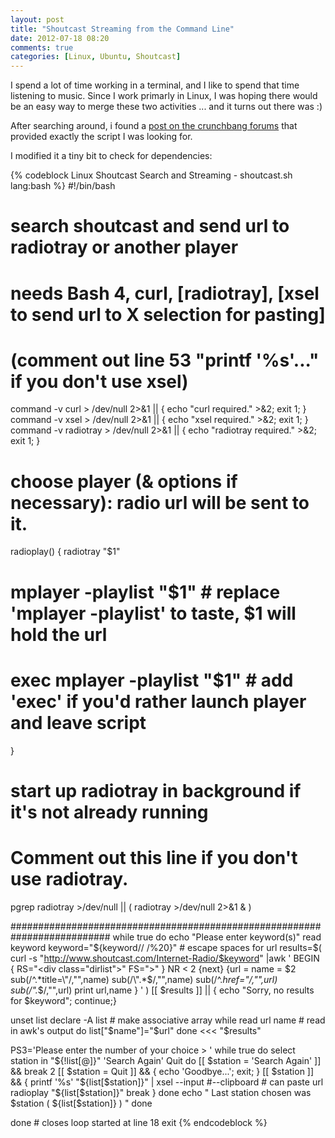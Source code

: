 ```yaml
---
layout: post
title: "Shoutcast Streaming from the Command Line"
date: 2012-07-18 08:20
comments: true
categories: [Linux, Ubuntu, Shoutcast]
---
```


I spend a lot of time working in a terminal, and I like to spend that time listening to music. Since I work primarly in Linux, I was hoping there would be an easy way to merge these two activities ... and it turns out there was :)

<!-- more -->

After searching around, i found a [post on the crunchbang forums](http://crunchbanglinux.org/forums/post/150587/#p150587) that provided exactly the script I was looking for.

I modified it a tiny bit to check for dependencies:

{% codeblock Linux Shoutcast Search and Streaming - shoutcast.sh lang:bash %}
#!/bin/bash
# search shoutcast and send url to radiotray or another player
# needs Bash 4, curl, [radiotray], [xsel to send url to X selection for pasting]
# (comment out line 53 "printf '%s'..." if you don't use xsel)

command -v curl > /dev/null 2>&1 || { echo "curl required." >&2; exit 1; }
command -v xsel > /dev/null 2>&1 || { echo "xsel required." >&2; exit 1; }
command -v radiotray > /dev/null 2>&1 || { echo "radiotray required." >&2; exit 1; }

# choose player (& options if necessary): radio url will be sent to it.
radioplay() {
    radiotray "$1"
#    mplayer -playlist "$1" # replace 'mplayer -playlist' to taste, $1 will hold the url
#    exec mplayer -playlist "$1" # add 'exec' if you'd rather launch player and leave script
}

# start up radiotray in background if it's not already running
# Comment out this line if you don't use radiotray.
pgrep radiotray >/dev/null || ( radiotray >/dev/null 2>&1 & )

##########################################################################
while true
do
echo "Please enter keyword(s)"
read keyword
keyword="${keyword// /%20}" # escape spaces for url
results=$( curl -s "http://www.shoutcast.com/Internet-Radio/$keyword" |awk '
BEGIN {
    RS="<div class=\"dirlist\">"
    FS=">"
}
NR < 2 {next}
{url = name = $2
sub(/^.*title=\"/,"",name)
sub(/\".*$/,"",name)
sub(/^.*href=\"/,"",url)
sub(/\".*$/,"",url)
print url,name }
' )
[[ $results ]] || { echo "Sorry, no results for $keyword"; continue;}

unset list
declare -A list # make associative array
while read url name # read in awk's output
do
    list["$name"]="$url"
done <<< "$results"

PS3='Please enter the number of your choice > '
while true
do
    select station in "${!list[@]}" 'Search Again' Quit
    do
        [[ $station = 'Search Again' ]] && break 2
        [[ $station = Quit ]] && { echo 'Goodbye...'; exit; }
        [[ $station ]] && {
        printf '%s' "${list[$station]}" | xsel --input #--clipboard  # can paste url
        radioplay "${list[$station]}"
        break
        }
    done
echo "
Last station chosen was $station ( ${list[$station]} )
"
done

done # closes loop started at line 18
exit
{% endcodeblock %}